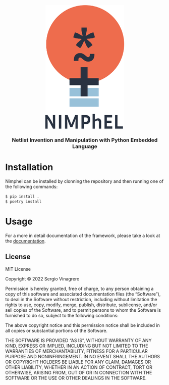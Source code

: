<div align='center'>
<img src="./docs/img/logo.png" width="250px">
<h3>Netlist Invention and Manipulation with Python Embedded Language</h3>
</div>

# Installation

Nimphel can be installed by clonning the repository and then running one of the following commands:

```
$ pip install .
$ poetry install
```

# Usage

For a more in detail documentation of the framework, please take a look at the [documentation](https://servinagrero.github.io/nimphel).


## License

MIT License

Copyright © 2022 Sergio Vinagrero

Permission is hereby granted, free of charge, to any person obtaining a copy of this software and associated documentation files (the “Software”), to deal in the Software without restriction, including without limitation the rights to use, copy, modify, merge, publish, distribute, sublicense, and/or sell copies of the Software, and to permit persons to whom the Software is furnished to do so, subject to the following conditions:

The above copyright notice and this permission notice shall be included in all copies or substantial portions of the Software.

THE SOFTWARE IS PROVIDED “AS IS”, WITHOUT WARRANTY OF ANY KIND, EXPRESS OR IMPLIED, INCLUDING BUT NOT LIMITED TO THE WARRANTIES OF MERCHANTABILITY, FITNESS FOR A PARTICULAR PURPOSE AND NONINFRINGEMENT. IN NO EVENT SHALL THE AUTHORS OR COPYRIGHT HOLDERS BE LIABLE FOR ANY CLAIM, DAMAGES OR OTHER LIABILITY, WHETHER IN AN ACTION OF CONTRACT, TORT OR OTHERWISE, ARISING FROM, OUT OF OR IN CONNECTION WITH THE SOFTWARE OR THE USE OR OTHER DEALINGS IN THE SOFTWARE.

